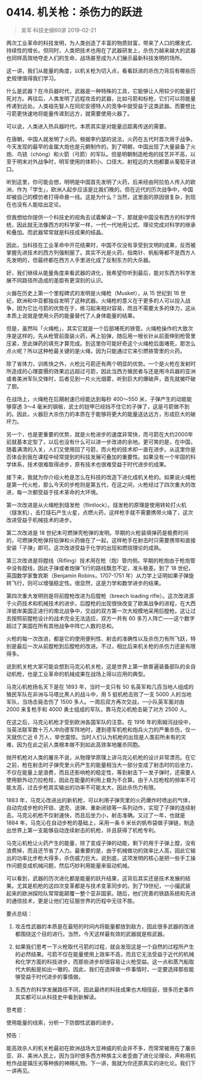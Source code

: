# 0414. 机关枪：杀伤力的跃进
> 吴军·科技史纲60讲
2019-02-21

两次工业革命的科技发明，为人类创造了丰富的物质财富，带来了人口的爆发式、持续性的增长。但同时，人类把技术也用在了武器研发上，杀伤力越来越大的武器也同样高效地夺走人们的生命，战场甚至成为人们展示最新科技发明的场所。

这一讲，我们从能量的角度，以机关枪为切入点，看看跃进的杀伤力背后有哪些历史规律值得我们学习。

什么是武器？在冷兵器时代，武器是一种特殊的工具，它能够让人用较少的能量打死对方。再往后，人类发明了远程攻击的武器，比如弓箭和标枪，它们可以将能量传递到远处。人类祖先智人在同尼安德特人的竞争中就受益于这类武器。而要想比弓箭更快速地将能量传递到远方，就需要使用火器了。

可以说，人类进入热兵器时代，本质其实是对能量远距离传送的需要。

在唐朝，中国人就发明了火药。根据李约瑟的说法，火药在五代时首次用于战争。今天发现的最早的金属大炮也是元朝制作的。到了明朝，中国出现了大量装备了火炮、鸟铳（chòng）和火箭（弓箭）的军队。但是明朝制造枪炮的技艺并不高，以至于明末对外战争时，明军使用的体积小、口径大、射程远的大炮都要从葡萄牙进口。

听到这里，你可能会想，明明是中国首先发明了火药，后来经由阿拉伯人传入的欧洲，作为「学生」，欧洲人起步应该是比我们晚的。但在近代的历次战争中，中国却被自己的模仿者打得命悬一线。这是为什么？当然，这里面的原因很复杂，到现在也没有人能给出定论。

但我想给你提供一个科技史的视角去试着解读一下，那就是中国没有西方的科学传统，因此就无法像西方的科学家一样，一代一代地用公式、理论完成对科学的继承和叠加。而武器常常就是科技成果的结晶。

因此，当科技在工业革命中开花结果时，中国不仅没有享受到文明的成果，反而被掌握先进技术的西方列强制服了。其实不光是火药，指南针、帆船等都不是西方人先发明的，但最终都在西方人手里进化成了反制东方的大杀器。

好，我们继续从能量角度来看武器的进化，我希望你听到最后，能对东西方科学发展不同路径所造成的差距有更深刻的认识。

火器在历史上第一个里程碑式的发明是火绳枪（Musket），从 15 世纪到 16 世纪，欧洲和中亚都独自发明了这种武器。火绳枪的意义在于更多的人可以投入战争，因为它比弓箭的优势在于，练习起来相对容易，而且不需要太多的体力，这从本质上说就是使用火药的能量替代了人身体能量的结果。

但是，虽然叫「火绳枪」，其实它就是一个后部堵死的铁管。火绳枪操作的大致次序是这样的，先从枪管前面装火药，再上铅弹，随后用一根长针从前面伸到枪管里压紧，至此弹药的填充才算完成。到这里你可能好奇这个火绳枪后面堵死，那怎么点火呢？所以这种枪最关键的是火绳，因为只能通过它来引燃铁管里的火药。

除了省体力，训练快之外，火枪比弓箭还有两个明显的优势。一个是火枪在发射时所造成的心理震慑的效果远远超过弓箭，因此当西方殖民者与还是用冷兵器的亚洲或者美洲军队交锋时，后者见到一片火光烟雾，听到巨大的爆破声，首先就被吓破了胆。

在战场上，火绳枪在后期射速已经能达到每秒 400～550 米，子弹产生的动能能够穿透 3～4 毫米的钢板，武士的铠甲已经挡不住它的子弹了，这是弓箭做不到的。因此，火器巨大杀伤力的本质在于能够将更大的能量送达远方，形成巨大的破坏力。

另一个，也是更重要的优势，就是火枪进步的速度非常快，而弓箭在大约2000年前就基本定型了，以后也没有什么可以进一步改进的余地。更可笑的是，在中国，随着满清的入关，人们又使用回了弓箭，而火枪的技术却一直在进步。从这里你是否体会到我在课程中经常提到的科技发展可叠加的重要性。如果没有一个牢固的科学体系，技术很难取得进步，原有技术也很难受益于时代进步的成果。

接下来，我就为你介绍火枪是怎么在科技的改造下进化成机关枪的。如果说火绳枪是第一代火枪，那么今天的步枪则是第五代，在这之间，火枪经过了四次重大的改进，每一次都受益于技术革命的大环境。

第一次改进是从火绳枪到燧发枪（flintlock）。燧发枪的原理是使用转轮打火机（燧发机），击打燧石产生火星，点燃火药，这样枪手就不需要携带火绳了，这次改进受益于机械技术的进步。

第二次改进是 18 世纪末可燃弹壳枪弹的发明。早期的火枪装填弹药是极费时间的，可燃弹壳枪弹将铅弹和火药做在了一起，这样枪手在射击时只需要携带和直接安装「子弹」即可。这次改进受益于化学的出现和燃烧理论的成熟。

第三次改进是将膛线（Rifling）技术用在枪（炮）管内侧。早期的枪炮由于枪炮管中没有膛线，因此子弹或者炮弹飞行的路线飘忽不定，准头极差。到了 18 世纪，英国数学家鲁宾斯（Benjamin Robins，1707-1751 年）从力学上证明如果子弹旋转飞行，则可以增强稳定性。很显然，这是力学和数学进步的结果。

第四次重大发明则是将前膛枪改进为后膛枪（breech loading rifle）。这次改进源于火药技术和机械技术的进步。后膛枪的出现很快改变了欧美战争的进程，在大西洋彼岸美国正进行的南北战争中，交战的双方第一次大规模地采用后膛枪。这让过去按照前膛枪设计的战术完全无法适应，双方一共有 60 多万人阵亡——这个数字超过了美国在所有其他战争中阵亡人数的总和。

火枪的每一次改进，都是它的使用便利性、射击的准确性以及杀伤力有所飞跃，特别是最后一次从前膛枪到后膛枪的改进。不过，相比后来机关枪的杀伤力还是有限得多。

说到机关枪大家可能会想到马克沁机关枪，这是世界上第一款普遍装备部队的全自动机枪，也是工业革命的机械成果在战场上得以应用的典型。

马克沁机枪扬名天下是在 1893 年，当时一支只有 50 名英军和几百当地人组成的殖民军队在非洲与马塔比黑人的战斗中，用 5 挺机枪击败了一支 5000 人的当地军队，当场击毙击伤了 1500 多人。一周后双方再次交战，一小队英军面对由 2000 来复枪手和 4000 勇士组成的军队，靠马克沁机枪击毙了对方 2500 人。

在这之后，马克沁机枪才受到欧洲各国军队的注意。在 1916 年的索姆河战役中，当英法联军数十万人冲向德军阵地时，遭到德军机枪和炮兵火力的严重杀伤，仅一天就伤亡近 6 万人，举世震惊。当时人们认为机枪的出现是人类前所未有的灾难，因为在此之前人类根本做不到如此高效率地屠杀同胞。

抛开机枪对人类的屠杀不说，从物理学原理上讲马克沁机枪的设计非常漂亮。在它之前，枪在射击时子弹壳里火药产生的能量相当大一部分变成了射击时的后坐力，不仅在能量上是浪费，而且还影响枪的稳定性，等到射击下一发子弹时，还需要人使用额外动力拉枪栓，因此在能量的利用上极为不合算。由于人拉枪栓的频率不可能太高，过去步枪其实输出的功率不可能太大，因此杀伤力有限。

1883 年，马克沁改进出的新机枪，可以利用子弹壳里的火药爆炸时喷出的气体，自动完成步枪的开锁、退壳、送弹、重新闭锁等一系列动作，实现了子弹的连续射击。马克沁机枪不仅射速快，而且后坐力小，射击准确。又过了一年，也就是 1884 年，马克沁在自动步枪的基础上，采用一条 6 米长的帆布袋做子弹链，制造出世界上第一支能够自动连续射击的机枪，并且获得了机枪专利。

马克沁机枪让火药产生的能量，除了变成子弹的动能，剩下的用于子弹上膛，没有浪费掉，而且还节省了人力。最重要的是，由于机械做功的效率比人高，因此它输出的功率比步枪大得多，杀伤威力巨大。说到底，这项发明的核心是把一些手工操作问题变成机械问题，然后巧妙利用能量来驱动机械。

可以看到，武器的历次进化都是能量的跃升结果，这背后其实还是技术发展的结果。尤其是机枪的这四次变革都是与技术变革同步的。到了19世纪，一小撮武装起来的欧洲探险队常常能颠覆一整个亚非国家。随后，他们完善的铁路系统和先进的通信技术，更是让他们在征服世界的历程中无往不胜。

要点总结：

1. 攻击性武器的本质是在最短的时间内将能量都放到敌方，因此很多武器的改进都围绕这个目的进行。当然，今天这样最有效的武器就是核武器。

2. 如果我们思考一下火枪取代弓箭的过程，就会发现这是一个自然的过程所产生的必然结果。弓箭不仅在能量使用上效率不高，而且它无法受益于近代的机械和化学方面的科技进步，而那些进步却很容易让火枪受益。这一点和蒸汽船取代大帆船是如出一辙的。因此，我们在选择做一件事情时，一定要选择那些能够受益于时代进步的事情做。

3. 东西方的科学发展路径不同，因此最终的科技成果也大相径庭，很多历史事件其实都可以从科技史中看到新解读。

思考题：

使用能量的线索，分析一下防御性武器的进步。

预告：

能高效杀人的机关枪最初在欧洲战场大显神威的机会并不多，而常常被用在了屠杀亚、非、美洲人民上，因为当时很多西方种族主义者歪曲了进化论理论，声称用机枪作战是镇压劣等种族的神赐礼物。下一讲，我就为你还原真实的进化论。我们下一讲再见。


